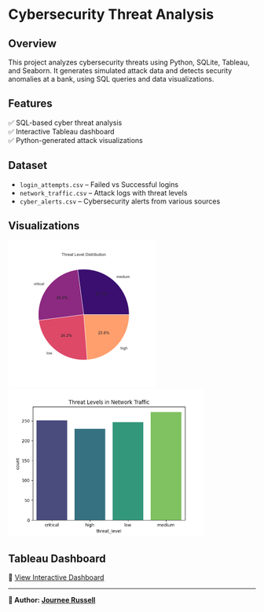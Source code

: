 # Cybersecurity Threat Analysis  

## Overview  
This project analyzes cybersecurity threats using Python, SQLite, Tableau, and Seaborn. It generates simulated attack data and detects security anomalies at a bank, using SQL queries and data visualizations.  

## Features  
✅ SQL-based cyber threat analysis  
✅ Interactive Tableau dashboard  
✅ Python-generated attack visualizations  

## Dataset  
- `login_attempts.csv` – Failed vs Successful logins  
- `network_traffic.csv` – Attack logs with threat levels  
- `cyber_alerts.csv` – Cybersecurity alerts from various sources  

## Visualizations  
<p align="left">
  <img src="https://github.com/JourneeR/Cybersecurity-Threat-Analysis/blob/main/threat_level_classification.png?raw=true" width="300">
  
  <img src="https://github.com/JourneeR/Cybersecurity-Threat-Analysis/blob/main/threat_level_distribution.png?raw=true" width="400">
</p>

## Tableau Dashboard
🔗 [View Interactive Dashboard](https://public.tableau.com/app/profile/journee.russell2728/viz/CybersecurityThreatAnalysis/CybersecurityThreats)  

---
**📢 Author: [Journee Russell](https://github.com/JourneeR)**


